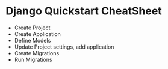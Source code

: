 # Django Quickstart CheatSheet

 - Create Project
 - Create Application
 - Define Models
 - Update Project settings, add application
 - Create Migrations
 - Run Migrations

<!--stackedit_data:
eyJoaXN0b3J5IjpbLTIxMzE4NzY5NjJdfQ==
-->